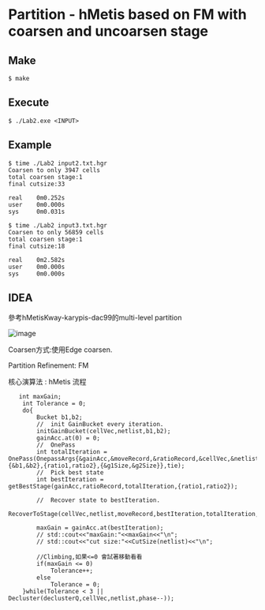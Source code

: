 
# Partition - hMetis based on FM with coarsen and uncoarsen stage      

## Make    

```
$ make 
```
## Execute

```
$ ./Lab2.exe <INPUT>

```



## Example	

```
$ time ./Lab2 input2.txt.hgr
Coarsen to only 3947 cells
total coarsen stage:1
final cutsize:33

real    0m0.252s
user    0m0.000s
sys     0m0.031s

$ time ./Lab2 input3.txt.hgr
Coarsen to only 56859 cells
total coarsen stage:1
final cutsize:18

real    0m2.582s
user    0m0.000s
sys     0m0.000s

```



## IDEA	

參考hMetisKway-karypis-dac99的multi-level partition



![image](https://user-images.githubusercontent.com/52790122/141340024-4eb0442a-152a-4fcc-b5d8-42662d9722a0.png)


Coarsen方式:使用Edge coarsen.

Partition Refinement: FM

核心演算法 : hMetis 流程

```
   int maxGain;
    int Tolerance = 0;
    do{
        Bucket b1,b2;
        //  init GainBucket every iteration.
        initGainBucket(cellVec,netlist,b1,b2);
        gainAcc.at(0) = 0;
        //  OnePass
        int totalIteration = OnePass(OnepassArgs{&gainAcc,&moveRecord,&ratioRecord,&cellVec,&netlist,{&b1,&b2},{ratio1,ratio2},{&g1Size,&g2Size}},tie);
        //  Pick best state 
        int bestIteration = getBestStage(gainAcc,ratioRecord,totalIteration,{ratio1,ratio2});
        
        //  Recover state to bestIteration.
        RecoverToStage(cellVec,netlist,moveRecord,bestIteration,totalIteration,g1Size,g2Size);

        maxGain = gainAcc.at(bestIteration);
        // std::cout<<"maxGain:"<<maxGain<<"\n";
        // std::cout<<"cut size:"<<CutSize(netlist)<<"\n";

        //Climbing,如果<=0 會試著移動看看  
        if(maxGain <= 0)
            Tolerance++;
        else 
            Tolerance = 0;
    }while(Tolerance < 3 || Decluster(declusterQ,cellVec,netlist,phase--)); 
```





